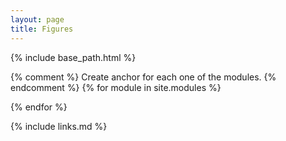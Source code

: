 ```yaml
---
layout: page
title: Figures
---
```


{% include base_path.html %}

<script>
  window.onload = function() {
    var lesson_modules = [
    {% for module in site.modules %}
    "{{ module.url }}"{% unless forloop.last %},{% endunless %}
    {% endfor %}
    ];

    var xmlHttp = [];  /* Required since we are going to query every episode. */
    for (i=0; i < lesson_modules.length; i++) {

      xmlHttp[i] = new XMLHttpRequest();
      xmlHttp[i].module = lesson_modules[i];  /* To enable use this later. */
      xmlHttp[i].onreadystatechange = function() {

        if (this.readyState == 4 && this.status == 200) {
          var parser = new DOMParser();
          var htmlDoc = parser.parseFromString(this.responseText,"text/html");
          var htmlDocArticle = htmlDoc.getElementsByTagName("article")[0];

          var article_here = document.getElementById(this.module);
          var images = htmlDocArticle.getElementsByTagName("img");

          if (images.length > 0) {
            var h1text = htmlDocArticle.getElementsByTagName("h1")[0].innerHTML;

            var htitle = document.createElement('h2');
            htitle.innerHTML = h1text;
            article_here.appendChild(htitle);

            var image_num = 0;
            for (let image of images) {
              image_num++;

              var title = document.createElement('p');
              title.innerHTML = "<strong>Figure " + image_num + ".</strong> " + image.alt;
              article_here.appendChild(title);

              article_here.appendChild(image.cloneNode(false));

              if (image_num < images.length) {
                var hr = document.createElement('hr');
                article_here.appendChild(hr);
              }
            }
          }
        }
      }
      module_url = "{{ relative_root_path }}" + lesson_modules[i];
      xmlHttp[i].open("GET", module_url);
      xmlHttp[i].send(null);
    }
  }
</script>
{% comment %}
Create anchor for each one of the modules.
{% endcomment %}
{% for module in site.modules %}
<article id="{{ module.url }}" class="figures"></article>
{% endfor %}

{% include links.md %}

